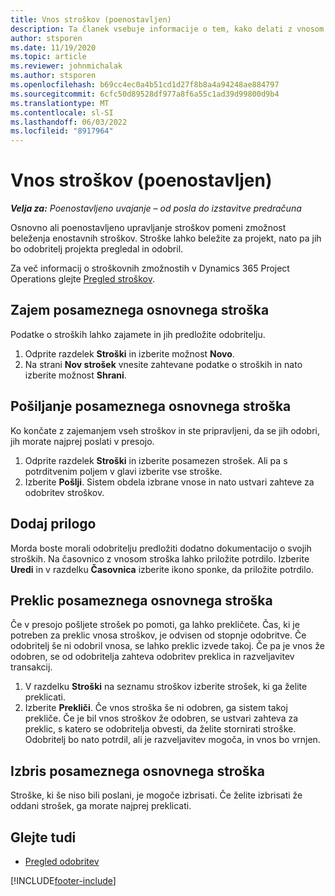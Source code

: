 ```yaml
---
title: Vnos stroškov (poenostavljen)
description: Ta članek vsebuje informacije o tem, kako delati z vnosom stroškov pri preprosti uvedbi.
author: stsporen
ms.date: 11/19/2020
ms.topic: article
ms.reviewer: johnmichalak
ms.author: stsporen
ms.openlocfilehash: b69cc4ec0a4b51cd1d27f8b8a4a94248ae884797
ms.sourcegitcommit: 6cfc50d89528df977a8f6a55c1ad39d99800d9b4
ms.translationtype: MT
ms.contentlocale: sl-SI
ms.lasthandoff: 06/03/2022
ms.locfileid: "8917964"
---
```

# <a name="expense-entry-lite"></a>Vnos stroškov (poenostavljen)

_**Velja za:** Poenostavljeno uvajanje – od posla do izstavitve predračuna_

Osnovno ali poenostavljeno upravljanje stroškov pomeni zmožnost beleženja enostavnih stroškov. Stroške lahko beležite za projekt, nato pa jih bo odobritelj projekta pregledal in odobril.

Za več informacij o stroškovnih zmožnostih v Dynamics 365 Project Operations glejte [Pregled stroškov](expense-overview.md).

## <a name="capture-a-basic-expense"></a>Zajem posameznega osnovnega stroška

Podatke o stroških lahko zajamete in jih predložite odobritelju.

1. Odprite razdelek **Stroški** in izberite možnost **Novo**.
2. Na strani **Nov strošek** vnesite zahtevane podatke o stroških in nato izberite možnost **Shrani**.

## <a name="submit-a-basic-expense"></a>Pošiljanje posameznega osnovnega stroška

Ko končate z zajemanjem vseh stroškov in ste pripravljeni, da se jih odobri, jih morate najprej poslati v presojo.

1. Odprite razdelek **Stroški** in izberite posamezen strošek. Ali pa s potrditvenim poljem v glavi izberite vse stroške.
2. Izberite **Pošlji**. Sistem obdela izbrane vnose in nato ustvari zahteve za odobritev stroškov.

## <a name="add-an-attachment"></a>Dodaj prilogo

Morda boste morali odobritelju predložiti dodatno dokumentacijo o svojih stroških. Na časovnico z vnosom stroška lahko priložite potrdilo. Izberite **Uredi** in v razdelku **Časovnica** izberite ikono sponke, da priložite potrdilo.

## <a name="recall-a-basic-expense"></a>Preklic posameznega osnovnega stroška

Če v presojo pošljete strošek po pomoti, ga lahko prekličete. Čas, ki je potreben za preklic vnosa stroškov, je odvisen od stopnje odobritve.  Če odobritelj še ni odobril vnosa, se lahko preklic izvede takoj. Če pa je vnos že odobren, se od odobritelja zahteva odobritev preklica in razveljavitev transakcij.

1. V razdelku **Stroški** na seznamu stroškov izberite strošek, ki ga želite preklicati.
2. Izberite **Prekliči**. Če vnos stroška še ni odobren, ga sistem takoj prekliče. Če je bil vnos stroškov že odobren, se ustvari zahteva za preklic, s katero se odobritelja obvesti, da želite stornirati stroške. Odobritelj bo nato potrdil, ali je razveljavitev mogoča, in vnos bo vrnjen.

## <a name="delete-a-basic-expense"></a>Izbris posameznega osnovnega stroška

Stroške, ki še niso bili poslani, je mogoče izbrisati. Če želite izbrisati že oddani strošek, ga morate najprej preklicati.

## <a name="see-also"></a>Glejte tudi

- [Pregled odobritev](../approvals/approvals-overview.md)


[!INCLUDE[footer-include](../includes/footer-banner.md)]